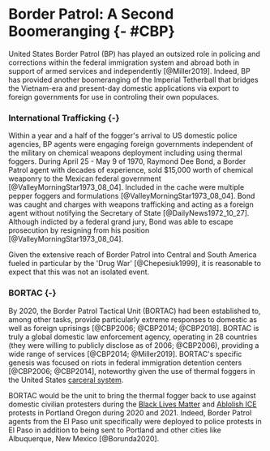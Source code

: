 


# Border Patrol: A Second Boomeranging {- #CBP}

United States Border Patrol (BP) has played an outsized role in policing and corrections within the federal immigration system and abroad both in support of armed services and independently [@Miller2019].
Indeed, BP has provided another boomeranging of the Imperial Tetherball that bridges the Vietnam-era and present-day domestic applications via export to foreign governments for use in controling their own populaces.

### International Trafficking {-}

Within a year and a half of the fogger's arrival to US domestic police agencies, BP agents were engaging foreign governments independent of the military on chemical weapons deployment including using thermal foggers.
During April 25 - May 9 of 1970, Raymond Dee Bond, a Border Patrol agent with decades of experience, sold $15,000 worth of chemical weaponry to the Mexican federal government [@ValleyMorningStar1973_08_04].
Included in the cache were multiple pepper foggers and formulations [@ValleyMorningStar1973_08_04].
Bond was caught and charges with weapons trafficking and acting as a foreign agent without notifying the Secretary of State [@DailyNews1972_10_27].
Although indicted by a federal grand jury, Bond was able to escape prosecution by resigning from his position  [@ValleyMorningStar1973_08_04].

Given the extensive reach of Border Patrol into Central and South America fueled in particular by the 'Drug War' [@Chepesiuk1999], it is reasonable to expect that this was not an isolated event.

### BORTAC {-}

By 2020, the Border Patrol Tactical Unit (BORTAC) had been established to, among other tasks, provide particularly extreme responses to domestic as well as foreign uprisings [@CBP2006; @CBP2014; @CBP2018].
BORTAC is truly a global domestic law enforcement agency, operating in 28 countries (they were willing to publicly disclose as of 2006; @CBP2006), providing a wide range of services [@CBP2014; @Miller2019].
BORTAC's specific genesis was focused on riots in federal immigration detention centers [@CBP2006; @CBP2014], noteworthy given the use of thermal foggers in the United States [carceral system](@CarceralSystem).

BORTAC would be the unit to bring the thermal fogger back to use against domestic civilian protesters during the [Black Lives Matter](#PortlandOR2020_07_29) and [Ablolish ICE](#PortlandORICE2020_2021) protests in Portland Oregon during 2020 and 2021.
Indeed, Border Patrol agents from the El Paso unit specifically were deployed to police protests in El Paso in addition to being sent to Portland and other cities like Albuquerque, New Mexico [@Borunda2020].

